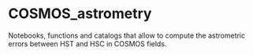 # COSMOS_astrometry

Notebooks, functions and catalogs that allow to compute the astrometric errors between HST and HSC in COSMOS fields.
